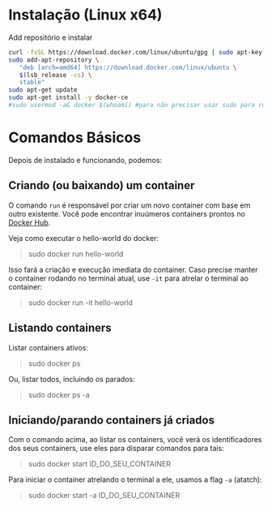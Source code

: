 # Instalação (Linux x64)

Add repositório e instalar

```sh
curl -fsSL https://download.docker.com/linux/ubuntu/gpg | sudo apt-key add -
sudo add-apt-repository \
   "deb [arch=amd64] https://download.docker.com/linux/ubuntu \
   $(lsb_release -cs) \
   stable"
sudo apt-get update
sudo apt-get install -y docker-ce
#sudo usermod -aG docker $(whoami) #para não precisar usar sudo para rodar o docker (não funcionou)
```

# Comandos Básicos

Depois de instalado e funcionando, podemos:

## Criando (ou baixando) um container

O comando `run` é responsável por criar um novo container com base em outro existente. Você pode encontrar inuúmeros containers prontos no [Docker Hub](https://hub.docker.com/).

Veja como executar o hello-world do docker:

> sudo docker run hello-world

Isso fará a criação e execução imediata do container. Caso precise manter o container rodando no terminal atual, use `-it` para atrelar o terminal ao container:

> sudo docker run -it hello-world

## Listando containers

Listar containers ativos:

> sudo docker ps

Ou, listar todos, incluindo os parados:

> sudo docker ps -a

## Iniciando/parando containers já criados

Com o comando acima, ao listar os containers, você verá os identificadores dos seus containers, use eles para disparar comandos para tais:

> sudo docker start ID_DO_SEU_CONTAINER

Para iniciar o container atrelando o terminal a ele, usamos a flag `-a` (atatch):

> sudo docker start -a ID_DO_SEU_CONTAINER


